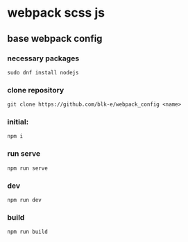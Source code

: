 # webpack scss js

## base webpack config

### necessary packages
```sudo dnf install nodejs```
### clone repository
```git clone https://github.com/blk-e/webpack_config <name>```
### initial: 
```npm i```
### run serve
```npm run serve```
### dev
```npm run dev```
### build
```npm run build```
